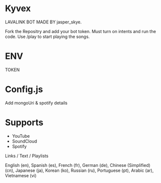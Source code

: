 # Kyvex
LAVALINK BOT MADE BY jasper_skye.

Fork the Repositry and add your bot token. Must turn on intents and run the code.
Use /play to start playing the songs.

# ENV
TOKEN 
 
# Config.js
Add mongoUri & spotify details

# Supports
- YouTube
- SoundCloud
- Spotify

Links / Text / Playlists
 
English (en),
Spanish (es),
French (fr),
German (de),
Chinese (Simplified) (cn),
Japanese (ja),
Korean (ko),
Russian (ru),
Portuguese (pt),
Arabic (ar),
Vietnamese (vi)
